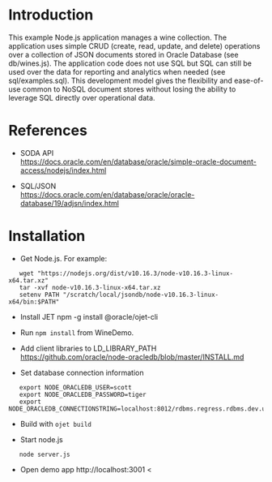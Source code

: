 
# Introduction

This example Node.js application manages a wine collection.  The
application uses simple CRUD (create, read, update, and delete)
operations over a collection of JSON documents stored in Oracle
Database (see db/wines.js).  The application code does not use SQL but
SQL can still be used over the data for reporting and analytics when
needed (see sql/examples.sql).  This development model gives the
flexibility and ease-of-use common to NoSQL document stores without
losing the ability to leverage SQL directly over operational data.

# References

* SODA API  
  https://docs.oracle.com/en/database/oracle/simple-oracle-document-access/nodejs/index.html

* SQL/JSON  
  https://docs.oracle.com/en/database/oracle/oracle-database/19/adjsn/index.html  

# Installation

* Get Node.js.  For example:
~~~~
   wget "https://nodejs.org/dist/v10.16.3/node-v10.16.3-linux-x64.tar.xz"
   tar -xvf node-v10.16.3-linux-x64.tar.xz
   setenv PATH "/scratch/local/jsondb/node-v10.16.3-linux-x64/bin:$PATH"
~~~~

* Install JET
   npm -g install @oracle/ojet-cli  

* Run `npm install` from WineDemo.

* Add client libraries to LD_LIBRARY_PATH
  https://github.com/oracle/node-oracledb/blob/master/INSTALL.md

* Set database connection information

~~~~
   export NODE_ORACLEDB_USER=scott
   export NODE_ORACLEDB_PASSWORD=tiger
   export NODE_ORACLEDB_CONNECTIONSTRING=localhost:8012/rdbms.regress.rdbms.dev.us.oracle.com
~~~~

* Build with `ojet build`

* Start node.js
  
~~~~
   node server.js
~~~~

* Open demo app
  http://localhost:3001
<